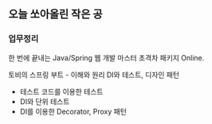## 오늘 쏘아올린 작은 공

### 업무정리

한 번에 끝내는 Java/Spring 웹 개발 마스터 초격차 패키지 Online.

토비의 스프링 부트 - 이해와 원리
DI와 테스트, 디자인 패턴
- 테스트 코드를 이용한 테스트
- DI와 단위 테스트
- DI를 이용한 Decorator, Proxy 패턴